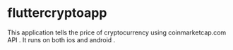 # fluttercryptoapp
This application tells the price of cryptocurrency using coinmarketcap.com API .
It runs on both ios and android .
